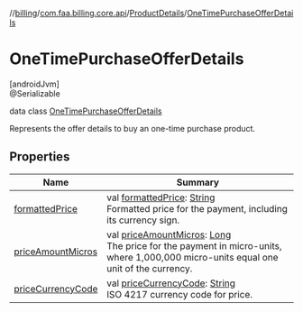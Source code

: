 //[billing](../../../../index.md)/[com.faa.billing.core.api](../../index.md)/[ProductDetails](../index.md)/[OneTimePurchaseOfferDetails](index.md)

# OneTimePurchaseOfferDetails

[androidJvm]\
@Serializable

data class [OneTimePurchaseOfferDetails](index.md)

Represents the offer details to buy an one-time purchase product.

## Properties

| Name | Summary |
|---|---|
| [formattedPrice](formatted-price.md) | val [formattedPrice](formatted-price.md): [String](https://kotlinlang.org/api/latest/jvm/stdlib/kotlin/-string/index.html)<br>Formatted price for the payment, including its currency sign. |
| [priceAmountMicros](price-amount-micros.md) | val [priceAmountMicros](price-amount-micros.md): [Long](https://kotlinlang.org/api/latest/jvm/stdlib/kotlin/-long/index.html)<br>The price for the payment in micro-units, where 1,000,000 micro-units equal one unit of the currency. |
| [priceCurrencyCode](price-currency-code.md) | val [priceCurrencyCode](price-currency-code.md): [String](https://kotlinlang.org/api/latest/jvm/stdlib/kotlin/-string/index.html)<br>ISO 4217 currency code for price. |
